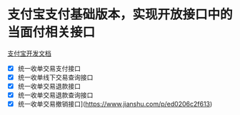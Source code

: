 # 支付宝支付基础版本，实现开放接口中的当面付相关接口
[支付宝开发文档](https://opendocs.alipay.com/open/c1cb8815_alipay.trade.fastpay.refund.query?pathHash=6557d527&ref=api&scene=common)
- [x] 统一收单交易支付接口
- [x] 统一收单线下交易查询接口
- [x] 统一收单交易退款接口
- [x] 统一收单交易退款查询接口
- [x] 统一收单交易撤销接口](https://www.jianshu.com/p/ed0206c2f613)
